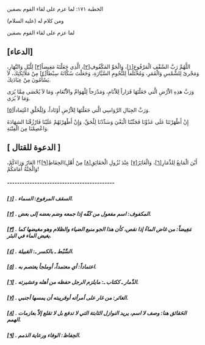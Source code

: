   الخطبة  ١٧١: لما عزم على لقاء القوم بصفين	

ومن كلام له (عليه السلام)

لما عزم على لقاء القوم بصفين

## [الدعاء]

اللَّهُمَّ رَبَّ السَّقْفِ الْمَرْفُوعِ[[١\]](https://arabic.balaghah.net/node/635#_ftn1)، وَالْجَوِّ المَكْفُوفِ[[٢\]](https://arabic.balaghah.net/node/635#_ftn2)، الَّذِي جَعَلْتَهُ مَغِيضاً[[٣\]](https://arabic.balaghah.net/node/635#_ftn3) لِلَّيْلِ وَالنَّهَارِ، وَمَجْرىً لِلشَّمْسِ وَالْقَمَرِ، وَمُخْتَلَفاً لِلنُّجُومِ السَّيَّارَةِ، وَجَعَلْتَ سُكَّانَهُ سِبْطاً[[٤\]](https://arabic.balaghah.net/node/635#_ftn4) مِنْ مَلاَئِكَتِكَ، لاَ يَسْأَمُونَ مِنْ عِبَادَتِكَ.

وَرَبَّ هذِهِ الاَْرْضِ الَّتي جَعَلْتَهَا قَرَاراً  لِلاَْنَامِ، وَمَدْرَجاً لِلْهَوَامِّ والاَْنْعَامِ، وَمَا لاَ يُحْصَى  مِمَّا يُرَى وَمَا لاَ يُرَى.

وَرَبَّ الجِبَالِ الرَّوَاسِي الَّتي جَعَلْتَهَا لِلاَْرْضِ أَوْتَاداً، وَلِلْخَلْقِ اعْتَِماداً[[٥\]](https://arabic.balaghah.net/node/635#_ftn5).

إِنْ أَظْهَرْتَنَا عَلَى عَدُوِّنَا فَجَنِّبْنَا الْبَغْيَ  وَسَدِّدْنَا لِلْحَقِّ، وَإِنْ أَظْهَرْتَهُمْ عَلَيْنَا فَارْزُقْنَا  الشهَادَةَ وَاعْصِمْنَا مِنَ الْفِتْنَةِ.

## [ الدعوة للقتال ]

أَيْنَ الْمَانِعُ لِلذِّمَارِ[[٦\]](https://arabic.balaghah.net/node/635#_ftn6)، وَالْغَائِرُ[[٧\]](https://arabic.balaghah.net/node/635#_ftn7) عِنْدَ نُزُولِ الْحَقَائِقِ[[٨\]](https://arabic.balaghah.net/node/635#_ftn8) مِنْ أَهْلِ)الحِفَاظِ[[٩\]](https://arabic.balaghah.net/node/635#_ftn9)؟! العَارُ وَرَاءَكُمْ، وَالْجَنَّةُ أَمَامَكُمْ!

##### -------------------------------------------

##### [[١\]](https://arabic.balaghah.net/node/635#_ftnref1) . السقف المرفوع: السماء.

##### [[٢\]](https://arabic.balaghah.net/node/635#_ftnref2) . المكفوف: اسم مفعول من كَفّه إذا جمعه وضم بعضه إلى بعض.

##### [[٣\]](https://arabic.balaghah.net/node/635#_ftnref3) . مَغِيضاً: من غاض الماءُ إذا نقص، كأن هذا الجو منبع الضياء والظلام وهو مغيضها كما يغيض الماء في البئر.

##### [[٤\]](https://arabic.balaghah.net/node/635#_ftnref4) . السِّبْط ـ بالكسر ـ: القبيلة.

##### [[٥\]](https://arabic.balaghah.net/node/635#_ftnref5) . اعتماداً: أي معتمداً، أوملجأ يعتصم به.

##### [[٦\]](https://arabic.balaghah.net/node/635#_ftnref6) . الذّمار ـ ككتاب ـ: مايلزم الرجل حفظه من أهله وعشيرته.

##### [[٧\]](https://arabic.balaghah.net/node/635#_ftnref7) . الغائر: من غار على أمرأته أوقريبته أن يمسها أجنبي.

##### [[٨\]](https://arabic.balaghah.net/node/635#_ftnref8) . الحَقائق هنا: وصف لا اسم، يريد النوازل الثابتة التي لا تدفع بل لا تقلع إلاّ بعازمات الهمم.

##### [[٩\]](https://arabic.balaghah.net/node/635#_ftnref9) . الحِفاظ: الوفاء ورعاية الذمم. 
